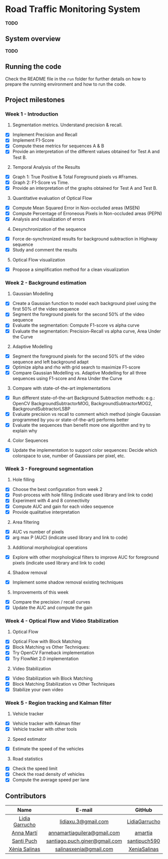 # Road Traffic Monitoring System

**TODO**

## System overview

**TODO**

## Running the code

Check the README file in the `run` folder for further details on how to prepare the running environment and how to 
run the code.

## Project milestones 

### Week 1 - Introduction
1. Segmentation metrics. Understand precision & recall.
- [x] Implement Precision and Recall
- [x] Implement F1-Score
- [x] Compute these metrics for sequences A & B
- [x] Provide an interpretation of the different values obtained for Test A and Test B.

2. Temporal Analysis of the Results
- [x] Graph 1: True Positive & Total Foreground pixels vs #Frames.
- [x] Graph 2: F1-Score vs Time.
- [x] Provide an interpretation of the graphs obtained for Test A and Test B.

3. Quantitative evaluation of Optical Flow
- [x] Compute Mean Squared Error in Non-occluded areas (MSEN)
- [x] Compute Percentage of Erroneous Pixels in Non-occluded areas (PEPN)
- [x] Analysis and visualization of errors

4. Desynchronization of the sequence
- [x] Force de-synchronized results for background subtraction in Highway sequence
- [x] Study and comment the results

5. Optical Flow visualization
- [x] Propose a simplification method for a clean visualization

### Week 2 - Background estimation
1. Gaussian Modelling
- [x] Create a Gaussian function to model each background pixel using the first 50% of the video sequence
- [x] Segment the foreground pixels for the second 50% of the video sequence
- [x] Evaluate the segmentation: Compute F1-score vs alpha curve
- [x] Evaluate the segmentation: Precision-Recall vs alpha curve, Area Under the Curve
2. Adaptive Modelling
- [x] Segment the foreground pixels for the second 50% of the video sequence and left background adapt
- [x] Optimize alpha and rho with grid search to maximize F1-score
- [x] Compare Gaussian Modelling vs. Adaptive Modelling for all three sequences using F1-score and Area Under the Curve
3. Compare with state-of-the-art implementations
- [x] Run different state-of-the-art Background Subtraction methods: e.g.: OpenCV BackgroundSubtractorMOG, BackgroundSubtractorMOG2, BackgroundSubtractorLSBP
- [x] Evaluate precision vs recall to comment which method (single Gaussian programmed by you or state-of-the-art) performs better
- [x] Evaluate the sequences than benefit more one algorithm and try to explain why
4. Color Sequences
- [x] Update the implementation to support color sequences: Decide which colorspace to use, number of Gaussians per pixel, etc.

### Week 3 - Foreground segmentation
1. Hole filling
- [x] Choose the best configuration from week 2
- [x] Post-process with hole filling (indicate used library and link to code)
- [x] Experiment with 4 and 8 connectivity
- [x] Compute AUC and gain for each video sequence
- [x] Provide qualitative interpretation
2. Area filtering
- [x] AUC vs number of pixels
- [x] arg max P (AUC) (indicate used library and link to code)
3. Additional morphological operations
- [x] Explore with other morphological filters to improve AUC for foreground pixels (indicate used library and link to code)
4. Shadow removal
- [x] Implement some shadow removal existing techniques
5. Improvements of this week
- [x] Compare the precision / recall curves
- [x] Update the AUC and compute the gain

### Week 4 - Optical Flow and Video Stabilization
1. Optical Flow
- [x] Optical Flow with Block Matching
- [x] Block Matching vs Other Techniques:
- [x] Try OpenCV Farneback implementation
- [x] Try FlowNet 2.0 implementation

2. Video Stabilization
- [x] Video Stabilization wih Block Matching
- [x] Block Matching Stabilization vs Other Techniques
- [x] Stabilize your own video

### Week 5 - Region tracking and Kalman filter
1. Vehicle tracker
- [x] Vehicle tracker with Kalman filter
- [x] Vehicle tracker with other tools
2. Speed estimator
- [x] Estimate the speed of the vehicles
3. Road statistics
- [x] Check the speed limit
- [x] Check the road density of vehicles
- [x] Compute the average speed per lane

## Contributors

| Name | E-mail | GitHub |
| :---: | :---: | :---: |
| [Lidia Garrucho](https://www.linkedin.com/in/lidia-garrucho-moras-77961a8a/) | lidiaxu.3@gmail.com | [LidiaGarrucho](https://github.com/LidiaGarrucho) |
| [Anna Martí](https://www.linkedin.com/in/annamartiaguilera/) | annamartiaguilera@gmail.com | [amartia](https://github.com/amartia) |
| [Santi Puch](https://www.linkedin.com/in/santipuch/) | santiago.puch.giner@gmail.com | [santipuch590](https://github.com/santipuch590) |
| [Xènia Salinas](https://www.linkedin.com/in/x%C3%A8nia-salinas-ventall%C3%B3-509081156/) | salinasxenia@gmail.com | [XeniaSalinas](https://github.com/XeniaSalinas) |
